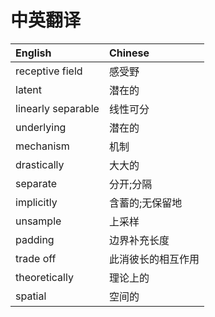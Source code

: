 # 中英翻译

|English|Chinese|
|:-|:-|
|receptive field|感受野|
|latent|潜在的|
|linearly separable|线性可分|
|underlying|潜在的|
|mechanism|机制|
|drastically|大大的|
|separate|分开;分隔|
|implicitly|含蓄的;无保留地|
|unsample|上采样|
|padding|边界补充长度|
|trade off|此消彼长的相互作用|
|theoretically|理论上的|
|spatial|空间的|